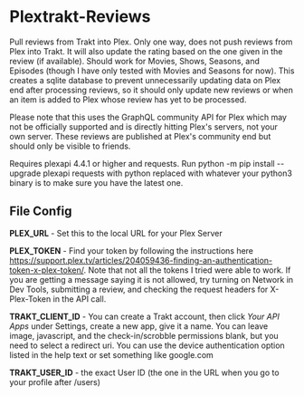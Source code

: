# Plextrakt-Reviews
Pull reviews from Trakt into Plex. Only one way, does not push reviews from Plex into Trakt. It will also update the rating based on the one given in the review (if available). Should work for Movies, Shows, Seasons, and Episodes (though I have only tested with Movies and Seasons for now). This creates a sqlite database to prevent unnecessarily updating data on Plex end after processing reviews, so it should only update new reviews or when an item is added to Plex whose review has yet to be processed.

Please note that this uses the GraphQL community API for Plex which may not be officially supported and is directly hitting Plex's servers, not your own server. These reviews are published at Plex's community end but should only be visible to friends. 

Requires plexapi 4.4.1 or higher and requests. Run python -m pip install --upgrade plexapi requests with python replaced with whatever your python3 binary is to make sure you have the latest one.

## File Config

**PLEX_URL** - Set this to the local URL for your Plex Server

**PLEX_TOKEN** - Find your token by following the instructions here https://support.plex.tv/articles/204059436-finding-an-authentication-token-x-plex-token/. Note that not all the tokens I tried were able to work. If  you are getting a message saying it is not allowed, try turning on Network in Dev Tools, submitting a review, and checking the request headers for X-Plex-Token in the API call.

**TRAKT_CLIENT_ID** - You can create a Trakt account, then click *Your API Apps* under Settings, create a new app, give it a name. You can leave image, javascript, and the check-in/scrobble permissions blank, but you need to select a redirect uri. You can use the device authentication option listed in the help text or set something like google.com

**TRAKT_USER_ID** - the exact User ID (the one in the URL when you go to your profile after /users)
